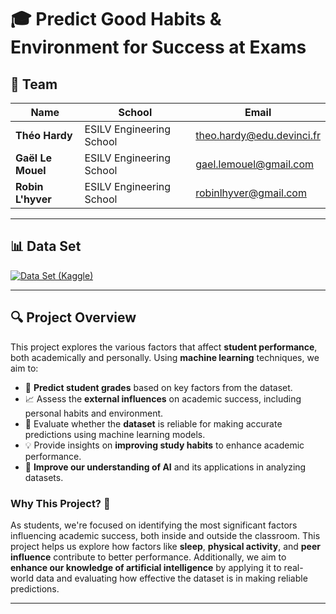 # 🎓 Predict Good Habits & Environment for Success at Exams

## 👥 Team

| Name             | School                   | Email                        |
|------------------|--------------------------|------------------------------|
| **Théo Hardy**    | ESILV Engineering School | theo.hardy@edu.devinci.fr     |
| **Gaël Le Mouel** | ESILV Engineering School | gael.lemouel@gmail.com        |
| **Robin L'hyver** | ESILV Engineering School | robinlhyver@gmail.com         |

---

## 📊 Data Set

[![Data Set (Kaggle)](https://img.shields.io/badge/Data%20Set-Kaggle-blue?style=flat-square)](https://www.kaggle.com/datasets/lainguyn123/student-performance-factors/data)

---

## 🔍 Project Overview

This project explores the various factors that affect **student performance**, both academically and personally. Using **machine learning** techniques, we aim to:

- 🧠 **Predict student grades** based on key factors from the dataset.
- 📈 Assess the **external influences** on academic success, including personal habits and environment.
- 🤖 Evaluate whether the **dataset** is reliable for making accurate predictions using machine learning models.
- 💡 Provide insights on **improving study habits** to enhance academic performance.
- 🚀 **Improve our understanding of AI** and its applications in analyzing datasets.


### Why This Project? 🎯

As students, we're focused on identifying the most significant factors influencing academic success, both inside and outside the classroom. This project helps us explore how factors like **sleep**, **physical activity**, and **peer influence** contribute to better performance. Additionally, we aim to **enhance our knowledge of artificial intelligence** by applying it to real-world data and evaluating how effective the dataset is in making reliable predictions.

---
